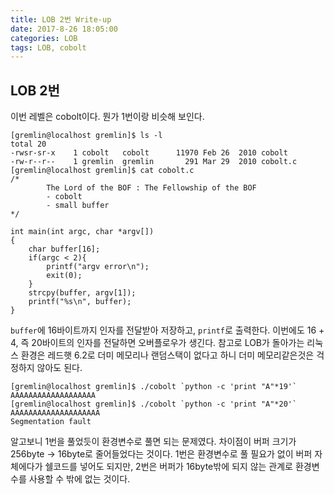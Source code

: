 ```yaml
---
title: LOB 2번 Write-up
date: 2017-8-26 18:05:00
categories: LOB
tags: LOB, cobolt
---
```


## LOB 2번

이번 레벨은 cobolt이다. 뭔가 1번이랑 비슷해 보인다.

    [gremlin@localhost gremlin]$ ls -l
    total 20
    -rwsr-sr-x    1 cobolt   cobolt      11970 Feb 26  2010 cobolt
    -rw-r--r--    1 gremlin  gremlin       291 Mar 29  2010 cobolt.c
    [gremlin@localhost gremlin]$ cat cobolt.c
    /*
            The Lord of the BOF : The Fellowship of the BOF
            - cobolt
            - small buffer
    */
    
    int main(int argc, char *argv[])
    {
        char buffer[16];
        if(argc < 2){
            printf("argv error\n");
            exit(0);
        }
        strcpy(buffer, argv[1]);
        printf("%s\n", buffer);
    }

`buffer`에 16바이트까지 인자를 전달받아 저장하고, `printf`로 출력한다. 이번에도 16 + 4, 즉 20바이트의 인자를 전달하면 오버플로우가 생긴다. 참고로 LOB가 돌아가는 리눅스 환경은 레드햇 6.2로 더미 메모리나 랜덤스택이 없다고 하니 더미 메모리같은것은 걱정하지 않아도 된다. 

    [gremlin@localhost gremlin]$ ./cobolt `python -c 'print "A"*19'`
    AAAAAAAAAAAAAAAAAAA
    [gremlin@localhost gremlin]$ ./cobolt `python -c 'print "A"*20'`
    AAAAAAAAAAAAAAAAAAAA
    Segmentation fault

알고보니 1번을 풀었듯이 환경변수로 풀면 되는 문제였다. 차이점이 버퍼 크기가 256byte -> 16byte로 줄어들었다는 것이다. 1번은 환경변수로 풀 필요가 없이 버퍼 자체에다가 쉘코드를 넣어도 되지만, 2번은 버퍼가 16byte밖에 되지 않는 관계로 환경변수를 사용할 수 밖에 없는 것이다.